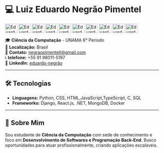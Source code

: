 # 💻 Luiz Eduardo Negrão Pimentel 

<div>
  <img align="center" alt="Eduardo.python" height="30" width="40" src="https://cdn.jsdelivr.net/gh/devicons/devicon@latest/icons/python/python-original.svg" />
  <img align="center" alt="Eduardo.python" height="30" width="40" src="https://cdn.jsdelivr.net/gh/devicons/devicon@latest/icons/django/django-plain.svg" />
  <img align="center" alt="Eduardo.js" height="30" width="40" src="https://cdn.jsdelivr.net/gh/devicons/devicon@latest/icons/javascript/javascript-plain.svg" />
  <img align="center" alt="Eduardo.html" height="30" width="40" src="https://cdn.jsdelivr.net/gh/devicons/devicon@latest/icons/html5/html5-original.svg" />
  <img align="center" alt="Eduardo.css" height="30" width="40" src="https://cdn.jsdelivr.net/gh/devicons/devicon@latest/icons/css3/css3-original.svg" />
  <img align="center" alt="Eduardo.ts" height="30" width="40" src="https://cdn.jsdelivr.net/gh/devicons/devicon@latest/icons/typescript/typescript-original.svg" />
  <img align="center" alt="Eduardo.c" height="30" width="40" src="https://cdn.jsdelivr.net/gh/devicons/devicon@latest/icons/c/c-original.svg" />
  <img align="center" alt="Eduardo.python" height="30" width="40" src="https://cdn.jsdelivr.net/gh/devicons/devicon@latest/icons/docker/docker-plain-wordmark.svg" />
  <img align="center" alt="Eduardo.git" height="30" width="40" src="https://cdn.jsdelivr.net/gh/devicons/devicon@latest/icons/git/git-original.svg" />
  <img align="center" alt="Eduardo.git" height="30" width="40" src="https://cdn.jsdelivr.net/gh/devicons/devicon@latest/icons/github/github-original.svg" />
  
</div>

🎓 **Ciência da Computação** - UNAMA 6° Período  
📍 **Localização:** Brasil  
📧 **Contato:** negraopimentell@gmail.com  
📞 **telefone:** +55 91 98011-5197  
🔗 **LinkedIn:** [eduardo-negrão](https://www.linkedin.com/in/eduardo-negrão-184936271/)  

---

## 🛠️ Tecnologias  

- **Linguagens:** Python, CSS, HTML,JavaScript,TypeScript, C, SQL   
- **Frameworks:** Django, React.js, .NET, MongoDB, Docker

---

## 🚀 Sobre Mim  

Sou estudante de **Ciência da Computação** com sede de conhecimento e foco em **Desenvolvimento de Softwares e Programação Back-End**. Busco oportunidades para atuar profissionalmente, criando aplicações escaláveis. 
